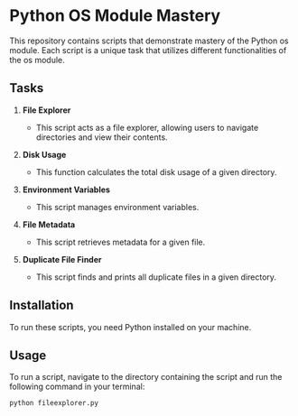 # Python OS Module Mastery

This repository contains scripts that demonstrate mastery of the Python os module. Each script is a unique task that utilizes different functionalities of the os module.

## Tasks

1. **File Explorer**
   - This script acts as a file explorer, allowing users to navigate directories and view their contents.

2. **Disk Usage**
   - This function calculates the total disk usage of a given directory.

3. **Environment Variables**
   - This script manages environment variables.

4. **File Metadata**
   - This script retrieves metadata for a given file.

5. **Duplicate File Finder**
   - This script finds and prints all duplicate files in a given directory.

## Installation

To run these scripts, you need Python installed on your machine.

## Usage

To run a script, navigate to the directory containing the script and run the following command in your terminal:

```bash
python fileexplorer.py
